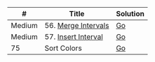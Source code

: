 | #        | Title                        | Solution                           |
| -------- | ---------------------------- | ---------------------------------- |
| Medium   | 56. [Merge Intervals](https://leetcode.com/problems/merge-intervals/)              |   [Go](merge_intervals.go)         |
| Medium   | 57. [Insert Interval](https://leetcode.com/problems/insert-interval/)              |   [Go](57.insert-interval.go)         |
| 75       | Sort Colors                  |   [Go](sort_colors.go)             |